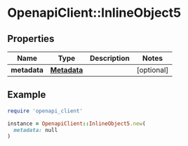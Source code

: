 # OpenapiClient::InlineObject5

## Properties

| Name | Type | Description | Notes |
| ---- | ---- | ----------- | ----- |
| **metadata** | [**Metadata**](Metadata.md) |  | [optional] |

## Example

```ruby
require 'openapi_client'

instance = OpenapiClient::InlineObject5.new(
  metadata: null
)
```

